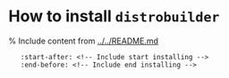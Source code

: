 # How to install `distrobuilder`

% Include content from [../../README.md](../../README.md)
```{include} ../../README.md
   :start-after: <!-- Include start installing -->
   :end-before: <!-- Include end installing -->
```
